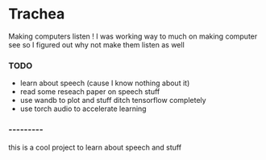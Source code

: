 # Trachea
Making computers listen ! I was working way to much on making computer see so I figured out why not make them listen as well


### TODO
* learn about speech (cause I know nothing about it)
* read some reseach paper on speech stuff
* use wandb to plot and stuff ditch tensorflow completely
* use torch audio to accelerate learning 


### --------- 
this is a cool project to learn about speech and stuff 
